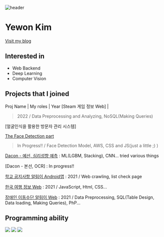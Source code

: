 ![header](https://capsule-render.vercel.app/api?type=rounded&color=gradient&text=%20@yewon918%20&height=150&fontSize=70&)
# Yewon Kim
[Visit my blog](https://yewon918.tistory.com/)


## Interested in
- Web Backend
- Deep Learning
- Computer Vision


## Projects that I joined

Proj Name | My roles | Year
[Steam 게임 정보 Web] |
> 2022 / Data Preprocessing and Analyzing, NoSQL(Making Queries)


[얼굴인식을 활용한 방문자 관리 시스템]

[The Face Detection part](https://github.com/yewon918/VisitorManagement_ML)

> In Progress!! / Face Detection Model, AWS, CSS and JS(just a little ;) )


[Dacon - 예선, 심리성향 예측](https://dacon.io/competitions/official/235902/codeshare/6209?page=1&dtype=recent)
: ML(LGBM, Stacking), CNN... tried various things

[Dacon - 본선, OCR]
: In progress!!

[학교 공지사항 알림이 Android앱](https://github.com/yewon918/gitSWdeptApp.git)
: 2021 / Web crawling, list check page

[한국 여행 정보 Web](https://github.com/yewon918/travel-info-page.git)
: 2021 / JavaScript, Html, CSS...

[장애인 이동수단 알림이 Web](https://github.com/yewon918/PATH.git)
: 2021 / Data Preprocessing, SQL(Table Design, Data loading, Making Queries), PhP...


## Programming ability
<img src="https://img.shields.io/badge/C-3747A6?style=flat-square&logo=ClogoColor=white"/>
<img src="https://img.shields.io/badge/C++-00599C?style=flat-square&logo=C%2B%2B&&logoColor=white"/>
<img src="https://img.shields.io/badge/JAVA-DA151F?style=flat-square&logo=ClogoColor=white"/>
